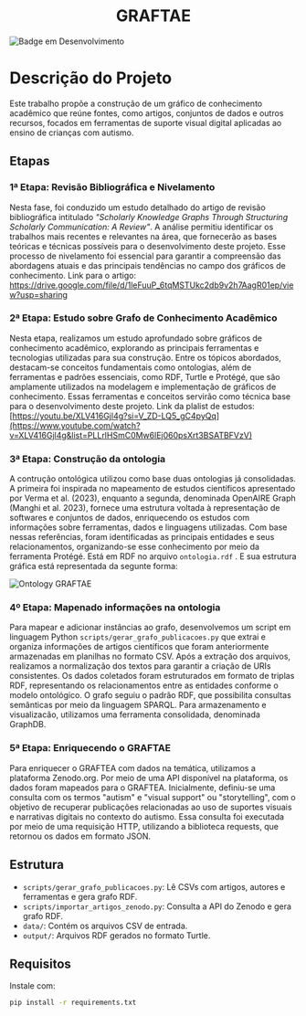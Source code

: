 <h1 align="center">GRAFTAE</h1>

![Badge em Desenvolvimento](https://img.shields.io/static/v1?label=STATUS&message=EM%20DESENVOLVIMENTO&color=GREEN&style=for-the-badge)

# Descrição do Projeto
Este trabalho propõe a construção de um gráfico de conhecimento acadêmico que reúne fontes, como artigos, conjuntos de dados e outros recursos, focados em ferramentas de suporte visual digital aplicadas ao ensino de crianças com autismo.

## Etapas

### 1ª Etapa: Revisão Bibliográfica e Nivelamento
Nesta fase, foi conduzido um estudo detalhado do artigo de revisão bibliográfica intitulado *"Scholarly Knowledge Graphs Through Structuring Scholarly Communication: A Review"*. A análise permitiu identificar os trabalhos mais recentes e relevantes na área, que fornecerão as bases teóricas e técnicas possíveis para o desenvolvimento deste projeto. Esse processo de nivelamento foi essencial para garantir a compreensão das abordagens atuais e das principais tendências no campo dos gráficos de conhecimento.
Link para o artigo: https://drive.google.com/file/d/1leFuuP_6tqMSTUkc2db9v2h7AagR01ep/view?usp=sharing

### 2ª Etapa: Estudo sobre Grafo de Conhecimento Acadêmico
Nesta etapa, realizamos um estudo aprofundado sobre gráficos de conhecimento acadêmico, explorando as principais ferramentas e tecnologias utilizadas para sua construção. Entre os tópicos abordados, destacam-se conceitos fundamentais como ontologias, além de ferramentas e padrões essenciais, como RDF, Turtle e Protégé, que são amplamente utilizados na modelagem e implementação de gráficos de conhecimento. Essas ferramentas e conceitos servirão como técnica base para o desenvolvimento deste projeto.
Link da plalist de estudos: [https://youtu.be/XLV416Gjl4g?si=V_ZD-LQ5_gC4pyQq](https://www.youtube.com/watch?v=XLV416Gjl4g&list=PLLrlHSmC0Mw6lEj060psXrt3BSATBFVzV)

### 3ª Etapa: Construção da ontologia
A contrução ontológica utilizou como base duas ontologias já consolidadas. A primeira foi inspirada no mapeamento de estudos científicos apresentado por Verma et al. (2023), enquanto a segunda, denominada OpenAIRE Graph (Manghi et al. 2023), fornece uma estrutura voltada à representação de softwares e conjuntos de dados, enriquecendo os estudos com informações sobre ferramentas, dados e linguagens utilizadas. Com base nessas referências, foram identificadas as principais entidades e seus relacionamentos, organizando-se esse conhecimento por meio da ferramenta Protégé. Está em RDF no arquivo `ontologia.rdf` . E sua estrutura gráfica está representada da segunte forma:

![Ontology GRAFTAE](img/screenshot.png)

### 4º Etapa: Mapenado informações na ontologia
Para mapear e adicionar instâncias ao grafo, desenvolvemos um script em linguagem Python `scripts/gerar_grafo_publicacoes.py` que extrai e organiza informações de artigos científicos que foram anteriormente armazenadas em planilhas no formato CSV. Após a extração dos arquivos, realizamos a normalização dos textos para garantir a criação de URIs consistentes. Os dados coletados foram estruturados em formato de triplas RDF, representando os relacionamentos entre as entidades conforme o modelo ontológico. O grafo seguiu o padrão RDF, que possibilita consultas semânticas por meio da linguagem SPARQL. Para armazenamento e visualizacão, utilizamos uma ferramenta consolidada, denominada GraphDB.

### 5ª Etapa: Enriquecendo o GRAFTAE
Para enriquecer o GRAFTEA com dados na temática, utilizamos a plataforma Zenodo.org. Por meio de uma API disponível na plataforma, os dados foram mapeados para o GRAFTEA. Inicialmente, definiu-se uma consulta com os termos "autism" e "visual support" ou "storytelling", com o objetivo de recuperar publicações relacionadas ao uso de suportes visuais e narrativas digitais no contexto do autismo. Essa consulta foi executada por meio de uma requisição HTTP, utilizando a biblioteca requests, que retornou os dados em formato JSON.

## Estrutura

- `scripts/gerar_grafo_publicacoes.py`: Lê CSVs com artigos, autores e ferramentas e gera grafo RDF.
- `scripts/importar_artigos_zenodo.py`: Consulta a API do Zenodo e gera grafo RDF.
- `data/`: Contém os arquivos CSV de entrada.
- `output/`: Arquivos RDF gerados no formato Turtle.

## Requisitos

Instale com:

```bash
pip install -r requirements.txt
